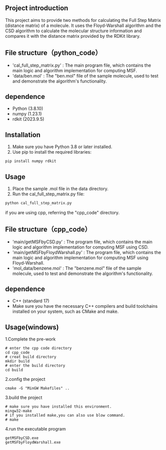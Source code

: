 ## Project introduction
This project aims to provide two methods for calculating the Full Step Matrix (distance matrix) of a molecule. It uses the Floyd-Warshall algorithm and the CSD algorithm to calculate the molecular structure information and compares it with the distance matrix provided by the RDKit library.

## File structure（python_code）
- 'cal_full_step_matrix.py' : The main program file, which contains the main logic and algorithm implementation for computing MSF.
- 'data/ben.mol' : The "ben.mol" file of the sample molecule, used to test and demonstrate the algorithm's functionality.

## dependence
- Python (3.8.10)
- numpy (1.23.1)
- rdkit (2023.9.5)

## Installation
1. Make sure you have Python 3.8 or later installed.
2. Use pip to install the required libraries:
```sh
pip install numpy rdkit
```

## Usage
1. Place the sample .mol file in the data directory.
2. Run the cal_full_step_matrix.py file:
```sh
python cal_full_step_matrix.py
```

if you are using cpp, referring the "cpp_code" directory.

## File structure（cpp_code）
- 'main/getMSFbyCSD.py' : The program file, which contains the main logic and algorithm implementation for computing MSF using CSD.
- 'main/getMSFbyFloydWarshall.py' : The program file, which contains the main logic and algorithm implementation for computing MSF using Floyd-Warshall.
- 'mol_data/benzene.mol' : The "benzene.mol" file of the sample molecule, used to test and demonstrate the algorithm's functionality.

## dependence
- C++ (standard 17)
- Make sure you have the necessary C++ compilers and build toolchains installed on your system, such as CMake and make.

## Usage(windows)
1.Complete the pre-work
```shell
# enter the cpp code directory
cd cpp_code
# creat build directory
mkdir build
# enter the build directory
cd build
```

2.config the project
```shell
cmake -G "MinGW Makefiles" ..
```

3.build the project
```shell
# make sure you have installed this environment.
mingw32-make
# if you installed make,you can also use blow command.
# make
```
4.run the executable program
```shell
getMSFbyCSD.exe
getMSFbyFloydWarshall.exe
```